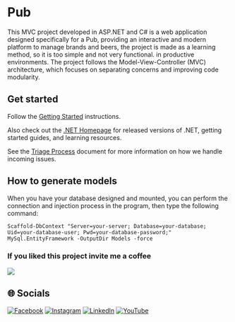 Pub
============
This MVC project developed in ASP.NET and C# is a web application designed specifically for a Pub, providing an interactive and modern platform to manage brands and beers, the project is made as a learning method, so it is too simple and not very functional. in productive environments.
The project follows the Model-View-Controller (MVC) architecture, which focuses on separating concerns and improving code modularity.

## Get started

Follow the [Getting Started](https://learn.microsoft.com/aspnet/core/getting-started) instructions.

Also check out the [.NET Homepage](https://www.microsoft.com/net) for released versions of .NET, getting started guides, and learning resources.

See the [Triage Process](https://github.com/dotnet/aspnetcore/blob/main/docs/TriageProcess.md) document for more information on how we handle incoming issues.

## How to generate models
When you have your database designed and mounted, you can perform the connection and injection process in the program, then type the following command:
```
Scaffold-DbContext "Server=your-server; Database=your-database; Uid=your-database-user; Pwd=your-database-password;" MySql.EntityFramework -OutputDir Models -force
```

### If you liked this project invite me a coffee
<div align="left">
  <a href="https://paypal.me/JEstevezVargas" target="_blank" style="display: inline-block;">
    <img
      src="https://img.shields.io/badge/Donate-Buy%20Me%20A%20Coffee-orange.svg?style=flat-square&logo=buymeacoffee" 
      align="center"
     />
  </a>
</div>

## 🌐 Socials
[![Facebook](https://img.shields.io/badge/Facebook-%231877F2.svg?logo=Facebook&logoColor=white)](https://facebook.com/juancarlos.estevezvargas.98) [![Instagram](https://img.shields.io/badge/Instagram-%23E4405F.svg?logo=Instagram&logoColor=white)](https://instagram.com/juankestevez) [![LinkedIn](https://img.shields.io/badge/LinkedIn-%230077B5.svg?logo=linkedin&logoColor=white)](https://linkedin.com/in/juan-carlos-estevez-vargas) [![YouTube](https://img.shields.io/badge/YouTube-%23FF0000.svg?logo=YouTube&logoColor=white)](https://youtube.com/@JuanCarlosEstevezVargas) 
